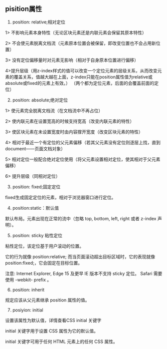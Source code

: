 ## pisition属性
1. position: relative;相对定位

1> 不影响元素本身特性（无论区块元素还是内联元素会保留其原本特性）

2> 不会使元素脱离文档流（元素原本位置会被保留，即改变位置也不会占用新位置）

3> 没有定位偏移量时对元素无影响（相对于自身原本位置进行偏移）

4>提升层级（用z-index样式的值可以改变一个定位元素的层级关系，从而改变元素的覆盖关系，值越大越在上面，z-index只能在position属性值为relative或absolute或fixed的元素上有效。）  （两个都为定位元素，后面的会覆盖前面的定位）

2. position: absolute;绝对定位

1> 使元素完全脱离文档流（在文档流中不再占位）

2> 使内联元素在设置宽高的时候支持宽高（改变内联元素的特性）

3> 使区块元素在未设置宽度时由内容撑开宽度（改变区块元素的特性）

4> 相对于最近一个有定位的父元素偏移（若其父元素没有定位则逐层上找，直到document——页面文档对象）

5> 相对定位一般配合绝对定位使用（将父元素设置相对定位，使其相对于父元素偏移）

6> 提升层级（同相对定位）

3. position: fixed;固定定位

  fixed生成固定定位的元素，相对于浏览器窗口进行定位。

4. position:static：默认值

默认布局。元素出现在正常的流中（忽略 top, bottom, left, right 或者 z-index 声明）。

5. position: sticky 粘性定位

粘性定位，该定位基于用户滚动的位置。

它的行为就像 position:relative; 而当页面滚动超出目标区域时，它的表现就像 position:fixed;，它会固定在目标位置。

注意: Internet Explorer, Edge 15 及更早 IE 版本不支持 sticky 定位。 Safari 需要使用 -webkit- prefix 。

6. position: inherit

规定应该从父元素继承 position 属性的值。

7. posiyion: initial

设置该属性为默认值，详情查看CSS initial 关键字

initial 关键字用于设置 CSS 属性为它的默认值。

initial 关键字可用于任何 HTML 元素上的任何 CSS 属性。 
